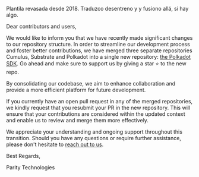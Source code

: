 Plantila revasada desde 2018.
Traduzco desentreno y y fusiono allá, si hay algo.

Dear contributors and users,

We would like to inform you that we have recently made significant changes to our repository structure. In order to streamline our development process and foster better contributions, we have merged three separate repositories Cumulus, Substrate and Polkadot into a single new repository: [the Polkadot SDK](https://github.com/paritytech/polkadot-sdk). Go ahead and make sure to support us by giving a star ⭐️ to the new repo.

By consolidating our codebase, we aim to enhance collaboration and provide a more efficient platform for future development.

If you currently have an open pull request in any of the merged repositories, we kindly request that you resubmit your PR in the new repository. This will ensure that your contributions are considered within the updated context and enable us to review and merge them more effectively.

We appreciate your understanding and ongoing support throughout this transition. Should you have any questions or require further assistance, please don't hesitate to [reach out to us](https://forum.polkadot.network/t/psa-parity-is-currently-working-on-merging-the-polkadot-stack-repositories-into-one-single-repository/2883).

Best Regards,

Parity Technologies
